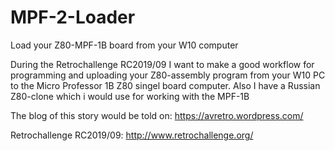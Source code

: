 # MPF-2-Loader
Load your Z80-MPF-1B board from your W10 computer

During the Retrochallenge RC2019/09 I want  to make a good workflow for programming and uploading your Z80-assembly program from your W10 PC to the Micro Professor 1B Z80 singel board computer. Also I have a Russian Z80-clone which i would use for working with the MPF-1B

The blog of this story would be told on: https://avretro.wordpress.com/

Retrochallenge RC2019/09: http://www.retrochallenge.org/




